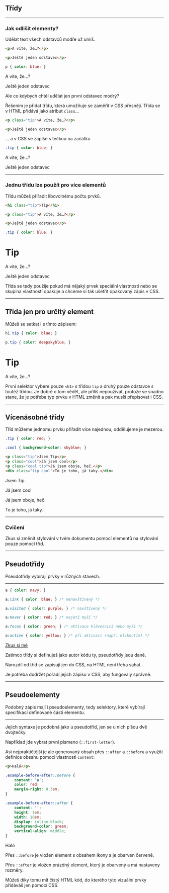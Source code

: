 ## Třídy

----

### Jak odlišit elementy?

Udělat text všech odstavců modře už umíš.

```html
<p>A víte, že…?</p>

<p>Ještě jeden odstavec</p>

```

```css
p { color: blue; }
```

<div class="c-example example-classes-1">
<p>A víte, že…?</p>
<p>Ještě jeden odstavec</p>
</div>


Ale co kdybych chtěl udělat jen první odstavec modrý?

Řešením je přidat třídu, která umožňuje se zaměřit v CSS přesněji. Třída se v HTML přidává jako atribut `class`…

```html
<p class="tip">A víte, že…?</p>

<p>Ještě jeden odstavec</p>

```
… a v CSS se zapíše s tečkou na začátku

```css
.tip { color: blue; }
```

<div class="c-example example-classes-2">
<p class="tip">A víte, že…?</p>
<p>Ještě jeden odstavec</p>
</div>

----

### Jednu třídu lze použít pro více elementů

Třídu můžeš přiřadit libovolnému počtu prvků.


```html
<h1 class="tip">Tip</h1>

<p class="tip">A víte, že…?</p>

<p>Ještě jeden odstavec</p>

```

```css
.tip { color: blue; }
```

<div class="c-example example-classes-2">
<h1 class="tip">Tip</h1>
<p class="tip">A víte, že…?</p>
<p>Ještě jeden odstavec</p>
</div>


Třída se tedy použije pokud má nějaký prvek speciální vlastnosti nebo se skupina vlastností opakuje a chceme si tak ušetřit opakovaný zápis v CSS.

----

## Třída jen pro určitý element

Můžeš se setkat i s tímto zápisem:

```css
h1.tip { color: blue; }

p.tip { color: deepskyblue; }
```

<div class="c-example example-classes-3">
<h1 class="tip">Tip</h1>
<p class="tip">A víte, že…?</p>
</div>

První selektor vybere pouze `<h1>` s třídou `tip` a druhý pouze odstavce s toutéž třídou. Je dobré o tom vědět, ale příliš nepoužívat, protože se snadno stane, že je potřeba typ prvku v HTML změnit a pak musíš přepisovat i CSS.

----

## Vícenásobné třídy

Tříd můžeme jednomu prvku přiřadit více najednou, oddělujeme je mezerou.

```css
.tip { color: red; }

.cool { background-color: skyblue; }
```

```html
<p class="tip">Jsem Tip</p>
<p class="cool">Já jsem cool</p>
<p class="cool tip">Já jsem oboje, heč.</p>
<div class="tip cool">To je toho, já taky.</div>
```

<div class="c-example example-multiple-classes">
<p class="tip">Jsem Tip</p>
<p class="cool">Já jsem cool</p>
<p class="cool tip">Já jsem oboje, heč.</p>
<div class="tip cool">To je toho, já taky.</div>
</div>

----

<!-- .slide: data-state="c-slide-task" -->

### Cvičení

Zkus si změnit stylování v tvém dokumentu pomocí elementů na stylování pouze pomocí tříd.

---

## Pseudotřídy

Pseudotřídy vybírají prvky v různých stavech.

----

```css
a { color: navy; }

a:link { color: blue; } /* nenavštívený */

a:visited { color: purple; } /* navštívený */

a:hover { color: red; } /* najetí myší */

a:focus { color: green; } /* aktivace klávesnicí nebo myší */

a:active { color: yellow; } /* při aktivaci (např. kliknutím) */
```

<div class="c-example example-link" id="link"><a href="#link">Zkus si mě</a></div>


Zatímco třídy si definuješ jako autor kódu ty, pseudotřídy jsou dané.

Narozdíl od tříd se zapisují jen do CSS, na HTML není třeba sahat.

Je potřeba dodržet pořadí jejich zápisu v CSS, aby fungovaly správně.

---

## Pseudoelementy

Podobný zápis mají i pseudoelementy, tedy selektory, které vybírají specifikací definované části elementu. 

----

Jejich syntaxe je podobná jako u pseudotříd, jen se u nich píšou dvě dvojtečky.

Například jde vybrat první písmeno (`::first-letter`). 

Asi nejpraktičtější je ale generovaný obsah přes `::after` a `::before` a využití definice obsahu pomocí vlastnosti `content`: 

```html
<p>Haló</p>
```

```css
.example-before-after::before {
    content: '☎';
    color: red;
    margin-right: 0.3em;
}

.example-before-after::after {
    content: '';
    height: 1em;
    width: 10em;
    display: inline-block;
    background-color: green;
    vertical-align: middle;
}
```

<div class="c-example example-before-after"><p>Haló</p></div>

Přes `::before` je vložen element s obsahem ikony a je obarven červeně.

Přes `::after` je vložen prázdný element, který je obarvený a má nastaveny rozměry.

Můžeš díky tomu mít čistý HTML kód, do kterého tyto vizuální prvky přidáváš jen pomocí CSS. 